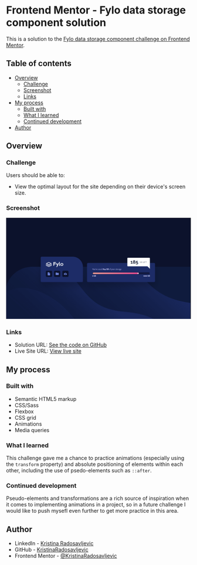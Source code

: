 # Frontend Mentor - Fylo data storage component solution

This is a solution to the [Fylo data storage component challenge on Frontend Mentor](https://www.frontendmentor.io/challenges/fylo-data-storage-component-1dZPRbV5n).

## Table of contents

- [Overview](#overview)
  - [Challenge](#challenge)
  - [Screenshot](#screenshot)
  - [Links](#links)
- [My process](#my-process)
  - [Built with](#built-with)
  - [What I learned](#what-i-learned)
  - [Continued development](#continued-development)
- [Author](#author)

## Overview

### Challenge

Users should be able to:

- View the optimal layout for the site depending on their device's screen size.

### Screenshot

![Screenshot of the solution](./images/screenshot.png)

### Links

- Solution URL: [See the code on GitHub](https://github.com/KristinaRadosavljevic/fylo-data-storage-component)
- Live Site URL: [View live site](https://fylo-data-storage-component-liard-one.vercel.app/)

## My process

### Built with

- Semantic HTML5 markup
- CSS/Sass
- Flexbox
- CSS grid
- Animations
- Media queries

### What I learned

This challenge gave me a chance to practice animations (especially using the `transform` property) and absolute positioning of elements within each other, including the use of psedo-elements such as `::after`.

### Continued development

Pseudo-elements and transformations are a rich source of inspiration when it comes to implementing animations in a project, so in a future challenge I would like to push mysefl even further to get more practice in this area.

## Author

- LinkedIn - [Kristina Radosavljevic](https://www.linkedin.com/in/radosavljevic-kristina/)
- GitHub - [KristinaRadosavljevic](https://github.com/KristinaRadosavljevic)
- Frontend Mentor - [@KristinaRadosavljevic](https://www.frontendmentor.io/profile/KristinaRadosavljevic)
